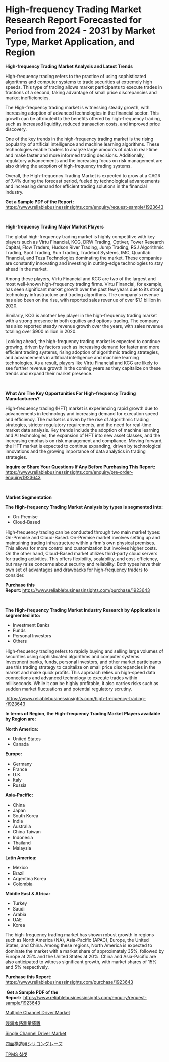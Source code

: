 <p><h1>High-frequency Trading Market Research Report Forecasted for Period from 2024 -  2031 by Market Type, Market Application, and Region</h1></p><p><strong>High-frequency Trading Market Analysis and Latest Trends</strong></p>
<p><p>High-frequency trading refers to the practice of using sophisticated algorithms and computer systems to trade securities at extremely high speeds. This type of trading allows market participants to execute trades in fractions of a second, taking advantage of small price discrepancies and market inefficiencies.</p><p>The High-frequency trading market is witnessing steady growth, with increasing adoption of advanced technologies in the financial sector. This growth can be attributed to the benefits offered by high-frequency trading, such as increased liquidity, reduced transaction costs, and improved price discovery.</p><p>One of the key trends in the high-frequency trading market is the rising popularity of artificial intelligence and machine learning algorithms. These technologies enable traders to analyze large amounts of data in real-time and make faster and more informed trading decisions. Additionally, regulatory advancements and the increasing focus on risk management are also driving the adoption of high-frequency trading systems.</p><p>Overall, the High-frequency Trading Market is expected to grow at a CAGR of 7.4% during the forecast period, fueled by technological advancements and increasing demand for efficient trading solutions in the financial industry.</p></p>
<p><strong>Get a Sample PDF of the Report:&nbsp;</strong> <a href="https://www.reliablebusinessinsights.com/enquiry/request-sample/1923643">https://www.reliablebusinessinsights.com/enquiry/request-sample/1923643</a></p>
<p>&nbsp;</p>
<p><strong>High-frequency Trading Major Market Players</strong></p>
<p><p>The global high-frequency trading market is highly competitive with key players such as Virtu Financial, KCG, DRW Trading, Optiver, Tower Research Capital, Flow Traders, Hudson River Trading, Jump Trading, RSJ Algorithmic Trading, Spot Trading, Sun Trading, Tradebot Systems, IMC, Quantlab Financial, and Teza Technologies dominating the market. These companies are constantly innovating and investing in cutting-edge technologies to stay ahead in the market.</p><p>Among these players, Virtu Financial and KCG are two of the largest and most well-known high-frequency trading firms. Virtu Financial, for example, has seen significant market growth over the past few years due to its strong technology infrastructure and trading algorithms. The company's revenue has also been on the rise, with reported sales revenue of over $1.1 billion in 2020.</p><p>Similarly, KCG is another key player in the high-frequency trading market with a strong presence in both equities and options trading. The company has also reported steady revenue growth over the years, with sales revenue totaling over $900 million in 2020.</p><p>Looking ahead, the high-frequency trading market is expected to continue growing, driven by factors such as increasing demand for faster and more efficient trading systems, rising adoption of algorithmic trading strategies, and advancements in artificial intelligence and machine learning technologies. As a result, players like Virtu Financial and KCG are likely to see further revenue growth in the coming years as they capitalize on these trends and expand their market presence.</p></p>
<p>&nbsp;</p>
<p><strong>What Are The Key Opportunities For High-frequency Trading Manufacturers?</strong></p>
<p><p>High-frequency trading (HFT) market is experiencing rapid growth due to advancements in technology and increasing demand for execution speed and efficiency. The market is driven by the rise of algorithmic trading strategies, stricter regulatory requirements, and the need for real-time market data analysis. Key trends include the adoption of machine learning and AI technologies, the expansion of HFT into new asset classes, and the increasing emphasis on risk management and compliance. Moving forward, the HFT market is expected to continue expanding, driven by technological innovations and the growing importance of data analytics in trading strategies.</p></p>
<p><strong>Inquire or Share Your Questions If Any Before Purchasing This Report:</strong> <a href="https://www.reliablebusinessinsights.com/enquiry/pre-order-enquiry/1923643">https://www.reliablebusinessinsights.com/enquiry/pre-order-enquiry/1923643</a></p>
<p>&nbsp;</p>
<p><strong>Market Segmentation</strong></p>
<p><strong>The High-frequency Trading Market Analysis by types is segmented into:</strong></p>
<p><ul><li>On-Premise</li><li>Cloud-Based</li></ul></p>
<p><p>High-frequency trading can be conducted through two main market types: On-Premise and Cloud-Based. On-Premise market involves setting up and maintaining trading infrastructure within a firm's own physical premises. This allows for more control and customization but involves higher costs. On the other hand, Cloud-Based market utilizes third-party cloud servers for trading activities. This offers flexibility, scalability, and cost-efficiency, but may raise concerns about security and reliability. Both types have their own set of advantages and drawbacks for high-frequency traders to consider.</p></p>
<p><strong>Purchase this Report:&nbsp;</strong><a href="https://www.reliablebusinessinsights.com/purchase/1923643">https://www.reliablebusinessinsights.com/purchase/1923643</a></p>
<p>&nbsp;</p>
<p><strong>The High-frequency Trading Market Industry Research by Application is segmented into:</strong></p>
<p><ul><li>Investment Banks</li><li>Funds</li><li>Personal Investors</li><li>Others</li></ul></p>
<p><p>High-frequency trading refers to rapidly buying and selling large volumes of securities using sophisticated algorithms and computer systems. Investment banks, funds, personal investors, and other market participants use this trading strategy to capitalize on small price discrepancies in the market and make quick profits. This approach relies on high-speed data connections and advanced technology to execute trades within milliseconds. While it can be highly profitable, it also carries risks such as sudden market fluctuations and potential regulatory scrutiny.</p></p>
<p><a href="https://www.reliablebusinessinsights.com/high-frequency-trading-r1923643">&nbsp;https://www.reliablebusinessinsights.com/high-frequency-trading-r1923643</a></p>
<p><strong>In terms of Region, the High-frequency Trading Market Players available by Region are:</strong></p>
<p>
    <p> <strong> North America: </strong>
        <ul>
            <li>United States</li>
            <li>Canada</li>
        </ul>
        </p> 
    <p> <strong> Europe: </strong>
        <ul>
            <li>Germany</li>
            <li>France</li>
            <li>U.K.</li>
            <li>Italy</li>
            <li>Russia</li>
        </ul>
        </p> 
    <p> <strong> Asia-Pacific: </strong>
        <ul>
            <li>China</li>
            <li>Japan</li>
            <li>South Korea</li>
            <li>India</li>
            <li>Australia</li>
            <li>China Taiwan</li>
            <li>Indonesia</li>
            <li>Thailand</li>
            <li>Malaysia</li>
        </ul>
        </p> 
    <p> <strong> Latin America: </strong>
        <ul>
            <li>Mexico</li>
            <li>Brazil</li>
            <li>Argentina Korea</li>
            <li>Colombia</li>
        </ul>
        </p> 
    <p> <strong> Middle East & Africa: </strong>
        <ul>
            <li>Turkey</li>
            <li>Saudi</li>
            <li>Arabia</li>
            <li>UAE</li>
            <li>Korea</li>
        </ul>
    </p>
    </p>
<p><p>The high-frequency trading market has shown robust growth in regions such as North America (NA), Asia-Pacific (APAC), Europe, the United States, and China. Among these regions, North America is expected to dominate the market with a market share of approximately 35%, followed by Europe at 25% and the United States at 20%. China and Asia-Pacific are also anticipated to witness significant growth, with market shares of 15% and 5% respectively.</p></p>
<p><strong>Purchase this Report: </strong><a href="https://www.reliablebusinessinsights.com/purchase/1923643">https://www.reliablebusinessinsights.com/purchase/1923643</a></p>
<p>&nbsp;<strong>Get a Sample PDF of the Report:&nbsp;&nbsp;</strong><a href="https://www.reliablebusinessinsights.com/enquiry/request-sample/1923643">https://www.reliablebusinessinsights.com/enquiry/request-sample/1923643</a></p>
<p><strong></strong></p>
<p><p><a href="https://github.com/fkhcgcyl33/Market-Research-Report-List-1/blob/main/multiple-channel-driver-market.md">Multiple Channel Driver Market</a></p><p><a href="https://github.com/DeonBoer2023/Market-Research-Report-List-1/blob/main/7984197115741.md">浅海水路測量装置</a></p><p><a href="https://github.com/yazulaeha/Market-Research-Report-List-1/blob/main/single-channel-driver-market.md">Single Channel Driver Market</a></p><p><a href="https://github.com/dawson566/Market-Research-Report-List-1/blob/main/5356756115740.md">四面構造用シリコングレーズ</a></p><p><a href="https://github.com/naiemislamrayan2/Market-Research-Report-List-1/blob/main/3419075111565.md">TPMS 칩셋</a></p></p>
